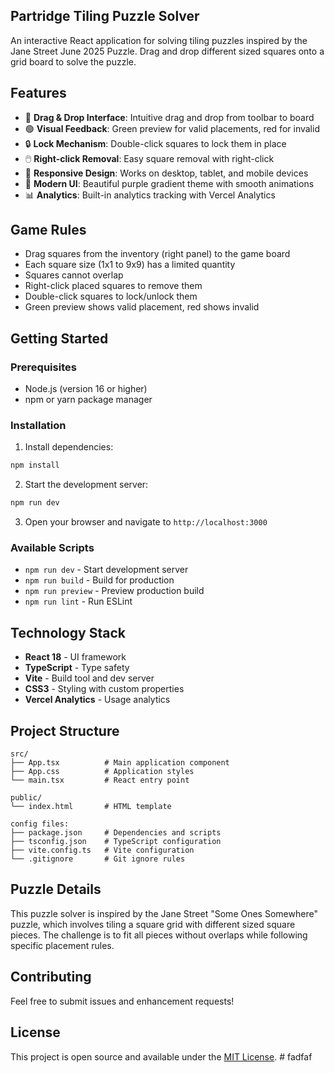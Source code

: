 ## Partridge Tiling Puzzle Solver

An interactive React application for solving tiling puzzles inspired by the Jane Street June 2025 Puzzle. Drag and drop different sized squares onto a grid board to solve the puzzle.

## Features

- 🎯 **Drag & Drop Interface**: Intuitive drag and drop from toolbar to board
- 🟢 **Visual Feedback**: Green preview for valid placements, red for invalid
- 🔒 **Lock Mechanism**: Double-click squares to lock them in place
- 🖱️ **Right-click Removal**: Easy square removal with right-click
- 📱 **Responsive Design**: Works on desktop, tablet, and mobile devices
- 🎨 **Modern UI**: Beautiful purple gradient theme with smooth animations
- 📊 **Analytics**: Built-in analytics tracking with Vercel Analytics

## Game Rules

- Drag squares from the inventory (right panel) to the game board
- Each square size (1x1 to 9x9) has a limited quantity
- Squares cannot overlap
- Right-click placed squares to remove them
- Double-click squares to lock/unlock them
- Green preview shows valid placement, red shows invalid

## Getting Started

### Prerequisites

- Node.js (version 16 or higher)
- npm or yarn package manager

### Installation

1. Install dependencies:
```bash
npm install
```

2. Start the development server:
```bash
npm run dev
```

3. Open your browser and navigate to `http://localhost:3000`

### Available Scripts

- `npm run dev` - Start development server
- `npm run build` - Build for production
- `npm run preview` - Preview production build
- `npm run lint` - Run ESLint

## Technology Stack

- **React 18** - UI framework
- **TypeScript** - Type safety
- **Vite** - Build tool and dev server
- **CSS3** - Styling with custom properties
- **Vercel Analytics** - Usage analytics

## Project Structure

```
src/
├── App.tsx          # Main application component
├── App.css          # Application styles
└── main.tsx         # React entry point

public/
└── index.html       # HTML template

config files:
├── package.json     # Dependencies and scripts
├── tsconfig.json    # TypeScript configuration
├── vite.config.ts   # Vite configuration
└── .gitignore       # Git ignore rules
```

## Puzzle Details

This puzzle solver is inspired by the Jane Street "Some Ones Somewhere" puzzle, which involves tiling a square grid with different sized square pieces. The challenge is to fit all pieces without overlaps while following specific placement rules.

## Contributing

Feel free to submit issues and enhancement requests!

## License

This project is open source and available under the [MIT License](LICENSE). #   f a d f a f 
 
 
